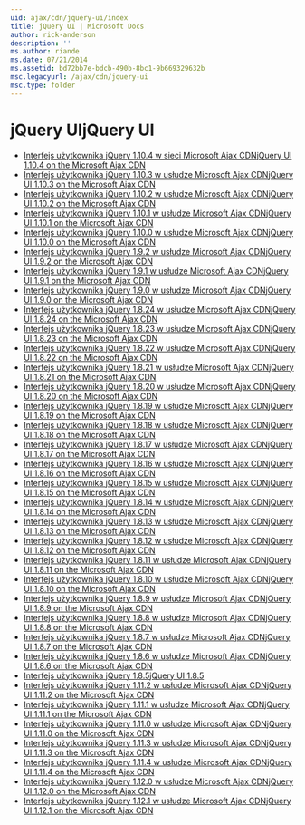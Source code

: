 ```yaml
---
uid: ajax/cdn/jquery-ui/index
title: jQuery UI | Microsoft Docs
author: rick-anderson
description: ''
ms.author: riande
ms.date: 07/21/2014
ms.assetid: bd72bb7e-bdcb-490b-8bc1-9b669329632b
msc.legacyurl: /ajax/cdn/jquery-ui
msc.type: folder
---
```

<a name="jquery-ui"></a><span data-ttu-id="b3581-102">jQuery UI</span><span class="sxs-lookup"><span data-stu-id="b3581-102">jQuery UI</span></span>
====================
- [<span data-ttu-id="b3581-103">Interfejs użytkownika jQuery 1.10.4 w sieci Microsoft Ajax CDN</span><span class="sxs-lookup"><span data-stu-id="b3581-103">jQuery UI 1.10.4 on the Microsoft Ajax CDN</span></span>](cdnjqueryui1104.md)
- [<span data-ttu-id="b3581-104">Interfejs użytkownika jQuery 1.10.3 w usłudze Microsoft Ajax CDN</span><span class="sxs-lookup"><span data-stu-id="b3581-104">jQuery UI 1.10.3 on the Microsoft Ajax CDN</span></span>](cdnjqueryui1103.md)
- [<span data-ttu-id="b3581-105">Interfejs użytkownika jQuery 1.10.2 w usłudze Microsoft Ajax CDN</span><span class="sxs-lookup"><span data-stu-id="b3581-105">jQuery UI 1.10.2 on the Microsoft Ajax CDN</span></span>](cdnjqueryui1102.md)
- [<span data-ttu-id="b3581-106">Interfejs użytkownika jQuery 1.10.1 w usłudze Microsoft Ajax CDN</span><span class="sxs-lookup"><span data-stu-id="b3581-106">jQuery UI 1.10.1 on the Microsoft Ajax CDN</span></span>](cdnjqueryui1101.md)
- [<span data-ttu-id="b3581-107">Interfejs użytkownika jQuery 1.10.0 w usłudze Microsoft Ajax CDN</span><span class="sxs-lookup"><span data-stu-id="b3581-107">jQuery UI 1.10.0 on the Microsoft Ajax CDN</span></span>](cdnjqueryui1100.md)
- [<span data-ttu-id="b3581-108">Interfejs użytkownika jQuery 1.9.2 w usłudze Microsoft Ajax CDN</span><span class="sxs-lookup"><span data-stu-id="b3581-108">jQuery UI 1.9.2 on the Microsoft Ajax CDN</span></span>](cdnjqueryui192.md)
- [<span data-ttu-id="b3581-109">Interfejs użytkownika jQuery 1.9.1 w usłudze Microsoft Ajax CDN</span><span class="sxs-lookup"><span data-stu-id="b3581-109">jQuery UI 1.9.1 on the Microsoft Ajax CDN</span></span>](cdnjqueryui191.md)
- [<span data-ttu-id="b3581-110">Interfejs użytkownika jQuery 1.9.0 w usłudze Microsoft Ajax CDN</span><span class="sxs-lookup"><span data-stu-id="b3581-110">jQuery UI 1.9.0 on the Microsoft Ajax CDN</span></span>](cdnjqueryui190.md)
- [<span data-ttu-id="b3581-111">Interfejs użytkownika jQuery 1.8.24 w usłudze Microsoft Ajax CDN</span><span class="sxs-lookup"><span data-stu-id="b3581-111">jQuery UI 1.8.24 on the Microsoft Ajax CDN</span></span>](cdnjqueryui1824.md)
- [<span data-ttu-id="b3581-112">Interfejs użytkownika jQuery 1.8.23 w usłudze Microsoft Ajax CDN</span><span class="sxs-lookup"><span data-stu-id="b3581-112">jQuery UI 1.8.23 on the Microsoft Ajax CDN</span></span>](cdnjqueryui1823.md)
- [<span data-ttu-id="b3581-113">Interfejs użytkownika jQuery 1.8.22 w usłudze Microsoft Ajax CDN</span><span class="sxs-lookup"><span data-stu-id="b3581-113">jQuery UI 1.8.22 on the Microsoft Ajax CDN</span></span>](cdnjqueryui1822.md)
- [<span data-ttu-id="b3581-114">Interfejs użytkownika jQuery 1.8.21 w usłudze Microsoft Ajax CDN</span><span class="sxs-lookup"><span data-stu-id="b3581-114">jQuery UI 1.8.21 on the Microsoft Ajax CDN</span></span>](cdnjqueryui1821.md)
- [<span data-ttu-id="b3581-115">Interfejs użytkownika jQuery 1.8.20 w usłudze Microsoft Ajax CDN</span><span class="sxs-lookup"><span data-stu-id="b3581-115">jQuery UI 1.8.20 on the Microsoft Ajax CDN</span></span>](cdnjqueryui1820.md)
- [<span data-ttu-id="b3581-116">Interfejs użytkownika jQuery 1.8.19 w usłudze Microsoft Ajax CDN</span><span class="sxs-lookup"><span data-stu-id="b3581-116">jQuery UI 1.8.19 on the Microsoft Ajax CDN</span></span>](cdnjqueryui1819.md)
- [<span data-ttu-id="b3581-117">Interfejs użytkownika jQuery 1.8.18 w usłudze Microsoft Ajax CDN</span><span class="sxs-lookup"><span data-stu-id="b3581-117">jQuery UI 1.8.18 on the Microsoft Ajax CDN</span></span>](cdnjqueryui1818.md)
- [<span data-ttu-id="b3581-118">Interfejs użytkownika jQuery 1.8.17 w usłudze Microsoft Ajax CDN</span><span class="sxs-lookup"><span data-stu-id="b3581-118">jQuery UI 1.8.17 on the Microsoft Ajax CDN</span></span>](cdnjqueryui1817.md)
- [<span data-ttu-id="b3581-119">Interfejs użytkownika jQuery 1.8.16 w usłudze Microsoft Ajax CDN</span><span class="sxs-lookup"><span data-stu-id="b3581-119">jQuery UI 1.8.16 on the Microsoft Ajax CDN</span></span>](cdnjqueryui1816.md)
- [<span data-ttu-id="b3581-120">Interfejs użytkownika jQuery 1.8.15 w usłudze Microsoft Ajax CDN</span><span class="sxs-lookup"><span data-stu-id="b3581-120">jQuery UI 1.8.15 on the Microsoft Ajax CDN</span></span>](cdnjqueryui1815.md)
- [<span data-ttu-id="b3581-121">Interfejs użytkownika jQuery 1.8.14 w usłudze Microsoft Ajax CDN</span><span class="sxs-lookup"><span data-stu-id="b3581-121">jQuery UI 1.8.14 on the Microsoft Ajax CDN</span></span>](cdnjqueryui1814.md)
- [<span data-ttu-id="b3581-122">Interfejs użytkownika jQuery 1.8.13 w usłudze Microsoft Ajax CDN</span><span class="sxs-lookup"><span data-stu-id="b3581-122">jQuery UI 1.8.13 on the Microsoft Ajax CDN</span></span>](cdnjqueryui1813.md)
- [<span data-ttu-id="b3581-123">Interfejs użytkownika jQuery 1.8.12 w usłudze Microsoft Ajax CDN</span><span class="sxs-lookup"><span data-stu-id="b3581-123">jQuery UI 1.8.12 on the Microsoft Ajax CDN</span></span>](cdnjqueryui1812.md)
- [<span data-ttu-id="b3581-124">Interfejs użytkownika jQuery 1.8.11 w usłudze Microsoft Ajax CDN</span><span class="sxs-lookup"><span data-stu-id="b3581-124">jQuery UI 1.8.11 on the Microsoft Ajax CDN</span></span>](cdnjqueryui1811.md)
- [<span data-ttu-id="b3581-125">Interfejs użytkownika jQuery 1.8.10 w usłudze Microsoft Ajax CDN</span><span class="sxs-lookup"><span data-stu-id="b3581-125">jQuery UI 1.8.10 on the Microsoft Ajax CDN</span></span>](cdnjqueryui1910.md)
- [<span data-ttu-id="b3581-126">Interfejs użytkownika jQuery 1.8.9 w usłudze Microsoft Ajax CDN</span><span class="sxs-lookup"><span data-stu-id="b3581-126">jQuery UI 1.8.9 on the Microsoft Ajax CDN</span></span>](cdnjqueryui189.md)
- [<span data-ttu-id="b3581-127">Interfejs użytkownika jQuery 1.8.8 w usłudze Microsoft Ajax CDN</span><span class="sxs-lookup"><span data-stu-id="b3581-127">jQuery UI 1.8.8 on the Microsoft Ajax CDN</span></span>](cdnjqueryui188.md)
- [<span data-ttu-id="b3581-128">Interfejs użytkownika jQuery 1.8.7 w usłudze Microsoft Ajax CDN</span><span class="sxs-lookup"><span data-stu-id="b3581-128">jQuery UI 1.8.7 on the Microsoft Ajax CDN</span></span>](cdnjqueryui187.md)
- [<span data-ttu-id="b3581-129">Interfejs użytkownika jQuery 1.8.6 w usłudze Microsoft Ajax CDN</span><span class="sxs-lookup"><span data-stu-id="b3581-129">jQuery UI 1.8.6 on the Microsoft Ajax CDN</span></span>](cdnjqueryui186.md)
- [<span data-ttu-id="b3581-130">Interfejs użytkownika jQuery 1.8.5</span><span class="sxs-lookup"><span data-stu-id="b3581-130">jQuery UI 1.8.5</span></span>](cdnjqueryui185.md)
- [<span data-ttu-id="b3581-131">Interfejs użytkownika jQuery 1.11.2 w usłudze Microsoft Ajax CDN</span><span class="sxs-lookup"><span data-stu-id="b3581-131">jQuery UI 1.11.2 on the Microsoft Ajax CDN</span></span>](cdnjqueryui1112.md)
- [<span data-ttu-id="b3581-132">Interfejs użytkownika jQuery 1.11.1 w usłudze Microsoft Ajax CDN</span><span class="sxs-lookup"><span data-stu-id="b3581-132">jQuery UI 1.11.1 on the Microsoft Ajax CDN</span></span>](cdnjqueryui1111.md)
- [<span data-ttu-id="b3581-133">Interfejs użytkownika jQuery 1.11.0 w usłudze Microsoft Ajax CDN</span><span class="sxs-lookup"><span data-stu-id="b3581-133">jQuery UI 1.11.0 on the Microsoft Ajax CDN</span></span>](cdnjqueryui1110.md)
- [<span data-ttu-id="b3581-134">Interfejs użytkownika jQuery 1.11.3 w usłudze Microsoft Ajax CDN</span><span class="sxs-lookup"><span data-stu-id="b3581-134">jQuery UI 1.11.3 on the Microsoft Ajax CDN</span></span>](cdnjqueryui1113.md)
- [<span data-ttu-id="b3581-135">Interfejs użytkownika jQuery 1.11.4 w usłudze Microsoft Ajax CDN</span><span class="sxs-lookup"><span data-stu-id="b3581-135">jQuery UI 1.11.4 on the Microsoft Ajax CDN</span></span>](cdnjqueryui1114.md)
- [<span data-ttu-id="b3581-136">Interfejs użytkownika jQuery 1.12.0 w usłudze Microsoft Ajax CDN</span><span class="sxs-lookup"><span data-stu-id="b3581-136">jQuery UI 1.12.0 on the Microsoft Ajax CDN</span></span>](cdnjqueryui1120.md)
- [<span data-ttu-id="b3581-137">Interfejs użytkownika jQuery 1.12.1 w usłudze Microsoft Ajax CDN</span><span class="sxs-lookup"><span data-stu-id="b3581-137">jQuery UI 1.12.1 on the Microsoft Ajax CDN</span></span>](cdnjqueryui1121.md)
